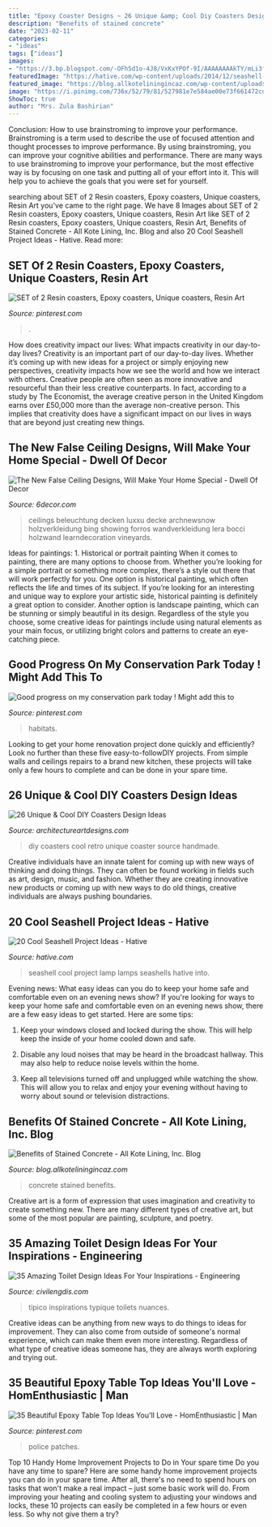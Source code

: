 ```yaml
---
title: "Epoxy Coaster Designs ~ 26 Unique &amp; Cool Diy Coasters Design Ideas"
description: "Benefits of stained concrete"
date: "2023-02-11"
categories:
- "ideas"
tags: ["ideas"]
images:
- "https://3.bp.blogspot.com/-OFh5d1o-4J8/VxKxYPOf-9I/AAAAAAAAkTY/mLi3f2kdWvcnpSKWgDFWu7dPDZ8rpPayQCLcB/s1600/445.jpg"
featuredImage: "https://hative.com/wp-content/uploads/2014/12/seashell-project-ideas/13-seashell-lamp.jpg"
featured_image: "https://blog.allkoteliningincaz.com/wp-content/uploads/2016/01/stained-concrete.jpg"
image: "https://i.pinimg.com/736x/52/79/81/527981e7e584ae00e73f661472cde82d.jpg"
ShowToc: true
author: "Mrs. Zula Bashirian"
---
```



Conclusion: How to use brainstroming to improve your performance.
Brainstroming is a term used to describe the use of focused attention and thought processes to improve performance. By using brainstroming, you can improve your cognitive abilities and performance. There are many ways to use brainstroming to improve your performance, but the most effective way is by focusing on one task and putting all of your effort into it. This will help you to achieve the goals that you were set for yourself.

	

		
searching about SET of 2 Resin coasters, Epoxy coasters, Unique coasters, Resin Art you've came to the right page. We have 8 Images about SET of 2 Resin coasters, Epoxy coasters, Unique coasters, Resin Art like SET of 2 Resin coasters, Epoxy coasters, Unique coasters, Resin Art, Benefits of Stained Concrete - All Kote Lining, Inc. Blog and also 20 Cool Seashell Project Ideas - Hative. Read more:
		
    
## SET Of 2 Resin Coasters, Epoxy Coasters, Unique Coasters, Resin Art

<img loading=lazy src="https://i.pinimg.com/736x/a6/a9/75/a6a9755c4154e2570d2d47a369d41a2e.jpg" onerror="this.onerror=null;this.src='https://tse3.mm.bing.net/th?id=OIP.xQvACUSfwvxbMjC_SWl1kQHaJ3&amp;pid=15.1';" alt="SET of 2 Resin coasters, Epoxy coasters, Unique coasters, Resin Art">

_Source: pinterest.com_

>. 

	

How does creativity impact our lives: What impacts creativity in our day-to-day lives?
Creativity is an important part of our day-to-day lives. Whether it’s coming up with new ideas for a project or simply enjoying new perspectives, creativity impacts how we see the world and how we interact with others. Creative people are often seen as more innovative and resourceful than their less creative counterparts. In fact, according to a study by The Economist, the average creative person in the United Kingdom earns over £50,000 more than the average non-creative person. This implies that creativity does have a significant impact on our lives in ways that are beyond just creating new things.

    
## The New False Ceiling Designs, Will Make Your Home Special - Dwell Of Decor

<img loading=lazy src="https://3.bp.blogspot.com/-OFh5d1o-4J8/VxKxYPOf-9I/AAAAAAAAkTY/mLi3f2kdWvcnpSKWgDFWu7dPDZ8rpPayQCLcB/s1600/445.jpg" onerror="this.onerror=null;this.src='https://tse2.mm.bing.net/th?id=OIP.hEefahBFjXV7yUSjoN9pvgAAAA&amp;pid=15.1';" alt="The New False Ceiling Designs, Will Make Your Home Special - Dwell Of Decor">

_Source: 6decor.com_

>ceilings beleuchtung decken luxxu decke archnewsnow holzverkleidung bing showing forros wandverkleidung lera bocci holzwand learndecoration vineyards. 

	

Ideas for paintings: 1. Historical or portrait painting
When it comes to painting, there are many options to choose from. Whether you’re looking for a simple portrait or something more complex, there’s a style out there that will work perfectly for you. One option is historical painting, which often reflects the life and times of its subject. If you’re looking for an interesting and unique way to explore your artistic side, historical painting is definitely a great option to consider. Another option is landscape painting, which can be stunning or simply beautiful in its design. Regardless of the style you choose, some creative ideas for paintings include using natural elements as your main focus, or utilizing bright colors and patterns to create an eye-catching piece.

    
## Good Progress On My Conservation Park Today ! Might Add This To

<img loading=lazy src="https://i.pinimg.com/736x/52/79/81/527981e7e584ae00e73f661472cde82d.jpg" onerror="this.onerror=null;this.src='https://tse4.mm.bing.net/th?id=OIP.cyDSMuPZirGzTNQQIPaDigHaFj&amp;pid=15.1';" alt="Good progress on my conservation park today ! Might add this to">

_Source: pinterest.com_

>habitats. 

	

Looking to get your home renovation project done quickly and efficiently? Look no further than these five easy-to-followDIY projects. From simple walls and ceilings repairs to a brand new kitchen, these projects will take only a few hours to complete and can be done in your spare time.

    
## 26 Unique &amp; Cool DIY Coasters Design Ideas

<img loading=lazy src="https://www.architectureartdesigns.com/wp-content/uploads/2014/02/48-630x840.jpg" onerror="this.onerror=null;this.src='https://tse4.mm.bing.net/th?id=OIP.on995eBjZg9AScCSrRUGlwHaJ4&amp;pid=15.1';" alt="26 Unique &amp; Cool DIY Coasters Design Ideas">

_Source: architectureartdesigns.com_

>diy coasters cool retro unique coaster source handmade. 

	

Creative individuals have an innate talent for coming up with new ways of thinking and doing things. They can often be found working in fields such as art, design, music, and fashion. Whether they are creating innovative new products or coming up with new ways to do old things, creative individuals are always pushing boundaries.

    
## 20 Cool Seashell Project Ideas - Hative

<img loading=lazy src="https://hative.com/wp-content/uploads/2014/12/seashell-project-ideas/13-seashell-lamp.jpg" onerror="this.onerror=null;this.src='https://tse2.mm.bing.net/th?id=OIP.qCJraIMZYB5f4uhH387v3AHaLd&amp;pid=15.1';" alt="20 Cool Seashell Project Ideas - Hative">

_Source: hative.com_

>seashell cool project lamp lamps seashells hative into. 

	

Evening news: What easy ideas can you do to keep your home safe and comfortable even on an evening news show?
If you're looking for ways to keep your home safe and comfortable even on an evening news show, there are a few easy ideas to get started. Here are some tips:
1. Keep your windows closed and locked during the show. This will help keep the inside of your home cooled down and safe.

2. Disable any loud noises that may be heard in the broadcast hallway. This may also help to reduce noise levels within the home.

3. Keep all televisions turned off and unplugged while watching the show. This will allow you to relax and enjoy your evening without having to worry about sound or television distractions.

    
## Benefits Of Stained Concrete - All Kote Lining, Inc. Blog

<img loading=lazy src="https://blog.allkoteliningincaz.com/wp-content/uploads/2016/01/stained-concrete.jpg" onerror="this.onerror=null;this.src='https://tse2.mm.bing.net/th?id=OIP.A0_MMe0rDh2f8rKD1k5qvgHaFj&amp;pid=15.1';" alt="Benefits of Stained Concrete - All Kote Lining, Inc. Blog">

_Source: blog.allkoteliningincaz.com_

>concrete stained benefits. 

	

Creative art is a form of expression that uses imagination and creativity to create something new. There are many different types of creative art, but some of the most popular are painting, sculpture, and poetry.

    
## 35 Amazing Toilet Design Ideas For Your Inspirations - Engineering

<img loading=lazy src="https://civilengdis.com/wp-content/uploads/2020/12/dizajn-proekt-4-komnatnoj-kvartiry27.jpg" onerror="this.onerror=null;this.src='https://tse3.mm.bing.net/th?id=OIP.KzcuYNOoDB1Vp1xHggzUVQHaLH&amp;pid=15.1';" alt="35 Amazing Toilet Design Ideas For Your Inspirations - Engineering">

_Source: civilengdis.com_

>tipico inspirations typique toilets nuances. 

	

Creative ideas can be anything from new ways to do things to ideas for improvement. They can also come from outside of someone's normal experience, which can make them even more interesting. Regardless of what type of creative ideas someone has, they are always worth exploring and trying out.

    
## 35 Beautiful Epoxy Table Top Ideas You&#039;ll Love - HomEnthusiastic | Man

<img loading=lazy src="https://i.pinimg.com/736x/bf/60/a6/bf60a6f45ff99a1a9f923c1caa16d3ef.jpg" onerror="this.onerror=null;this.src='https://tse1.mm.bing.net/th?id=OIP.Syf635LiY52YuHsmh4rO4gHaJ3&amp;pid=15.1';" alt="35 Beautiful Epoxy Table Top Ideas You&#039;ll Love - HomEnthusiastic | Man">

_Source: pinterest.com_

>police patches. 

	

Top 10 Handy Home Improvement Projects to Do in Your spare time
Do you have any time to spare? Here are some handy home improvement projects you can do in your spare time. After all, there's no need to spend hours on tasks that won't make a real impact – just some basic work will do. From improving your heating and cooling system to adjusting your windows and locks, these 10 projects can easily be completed in a few hours or even less. So why not give them a try?

